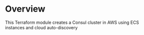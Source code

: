 # Overview

This Terraform module creates a Consul cluster in AWS using ECS instances and cloud auto-discovery


<!-- BEGINNING OF PRE-COMMIT-TERRAFORM DOCS HOOK -->
<!-- END OF PRE-COMMIT-TERRAFORM DOCS HOOK -->
